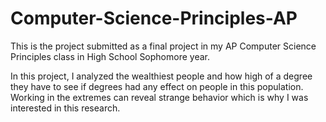# Computer-Science-Principles-AP
This is the project submitted as a final project in my AP Computer Science Principles class in High School Sophomore year.

In this project, I analyzed the wealthiest people and how high of a degree they have to see if degrees had any effect on people in this population. Working in the extremes can reveal strange behavior which is why I was interested in this research.
